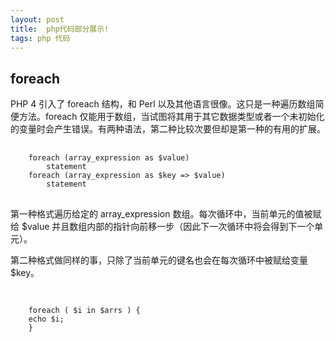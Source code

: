```yaml
---
layout: post
title:  php代码部分展示!
tags: php 代码
---
```


## foreach

PHP 4 引入了 foreach 结构，和 Perl 以及其他语言很像。这只是一种遍历数组简便方法。foreach 仅能用于数组，当试图将其用于其它数据类型或者一个未初始化的变量时会产生错误。有两种语法，第二种比较次要但却是第一种的有用的扩展。

<pre class="line-numbers">
    <code class="language-php">
    foreach (array_expression as $value)
        statement
    foreach (array_expression as $key => $value)
        statement
</code>
</pre>

第一种格式遍历给定的 array_expression 数组。每次循环中，当前单元的值被赋给 $value 并且数组内部的指针向前移一步（因此下一次循环中将会得到下一个单元）。

第二种格式做同样的事，只除了当前单元的键名也会在每次循环中被赋给变量 $key。

<pre class="line-numbers">
    <code class="language-php">

    foreach ( $i in $arrs ) {
    echo $i;
    }

</code>
</pre>
